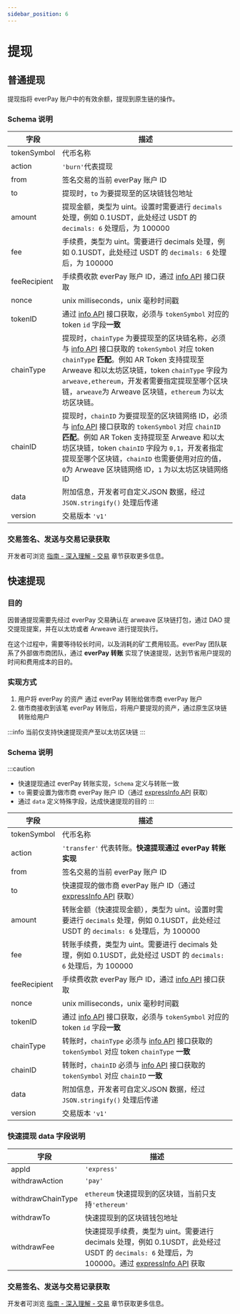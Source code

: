 ```yaml
---
sidebar_position: 6
---
```


# 提现

## 普通提现
提现指将 everPay 账户中的有效余额，提现到原生链的操作。

### Schema 说明

|字段|描述|
|---|---|
|tokenSymbol|代币名称|
|action|`'burn'`代表提现|
|from|签名交易的当前 everPay 账户 ID|
|to|提现时，`to` 为要提现至的区块链钱包地址|
|amount|提现金额，类型为 uint。设置时需要进行 `decimals` 处理，例如 0.1USDT，此处经过 USDT 的 `decimals: 6` 处理后，为 100000|
|fee| 手续费，类型为 uint。需要进行 decimals 处理，例如 0.1USDT，此处经过 USDT 的 `decimals: 6` 处理后，为 100000 |
|feeRecipient|手续费收款 everPay 账户 ID，通过 [info API](../../sdk/server-api/basic-api/info) 接口获取|
|nonce|unix milliseconds，unix 毫秒时间戳|
|tokenID|通过 [info API](../../sdk/server-api/basic-api/info) 接口获取，必须与 `tokenSymbol` 对应的 token `id` 字段**一致**|
|chainType|提现时，`chainType` 为要提现至的区块链名称，必须与 [info API](../../sdk/server-api/basic-api/info) 接口获取的 `tokenSymbol` 对应 token `chainType` **匹配**。例如 AR Token 支持提现至 Arweave 和以太坊区块链，token `chainType` 字段为 `arweave,ethereum`，开发者需要指定提现至哪个区块链，`arweave`为 Arweave 区块链，`ethereum` 为以太坊区块链。|
|chainID|提现时，`chainID` 为要提现至的区块链网络 ID，必须与 [info API](../../sdk/server-api/basic-api/info) 接口获取的 `tokenSymbol` 对应 `chainID` **匹配**。例如 AR Token 支持提现至 Arweave 和以太坊区块链，token `chainID` 字段为 `0,1`，开发者指定提现至哪个区块链，`chainID` 也需要使用对应的值，`0`为 Arweave 区块链网络 ID，`1` 为以太坊区块链网络 ID|
|data|附加信息，开发者可自定义JSON 数据，经过 `JSON.stringify()` 处理后传递|
|version|交易版本 `'v1'`|

### 交易签名、发送与交易记录获取
开发者可浏览 [指南 - 深入理解 - 交易](./transaction#messagedata) 章节获取更多信息。

## 快速提现
### 目的
因普通提现需要先经过 everPay 交易确认在 arweave 区块链打包，通过 DAO 提交提现提案，并在以太坊或者 Arweave 进行提现执行。

在这个过程中，需要等待较长时间，以及消耗的矿工费用较高。everPay 团队联系了外部做市商团队，通过 **everPay 转账** 实现了快速提现，达到节省用户提现的时间和费用成本的目的。

### 实现方式
1. 用户将 everPay 的资产 通过 everPay 转账给做市商 everPay 账户
2. 做市商接收到该笔 everPay 转账后，将用户要提现的资产，通过原生区块链转账给用户

:::info
当前仅支持快速提现资产至以太坊区块链
:::

### Schema 说明
:::caution
* 快速提现通过 everPay 转账实现，`Schema` 定义与转账一致
* `to` 需要设置为做市商 everPay 账户 ID（通过 [expressInfo API](../../sdk/server-api/basic-api/expressinfo) 获取）
* 通过 `data` 定义特殊字段，达成快速提现的目的
:::

|字段|描述|
|---|---|
|tokenSymbol|代币名称|
|action|`'transfer'` 代表转账。**快速提现通过 everPay 转账实现**|
|from|签名交易的当前 everPay 账户 ID|
|to|快速提现的做市商 everPay 账户 ID（通过 [expressInfo API](../../sdk/server-api/basic-api/expressinfo) 获取）|
|amount|转账金额（快速提现金额），类型为 uint。设置时需要进行 `decimals` 处理，例如 0.1USDT，此处经过 USDT 的 `decimals: 6` 处理后，为 100000|
|fee| 转账手续费，类型为 uint。需要进行 decimals 处理，例如 0.1USDT，此处经过 USDT 的 `decimals: 6` 处理后，为 100000 |
|feeRecipient|手续费收款 everPay 账户 ID，通过 [info API](../../sdk/server-api/basic-api/info) 接口获取|
|nonce|unix milliseconds，unix 毫秒时间戳|
|tokenID|通过 [info API](../../sdk/server-api/basic-api/info) 接口获取，必须与 `tokenSymbol` 对应的 token `id` 字段**一致**|
|chainType|转账时，`chainType` 必须与 [info API](../../sdk/server-api/basic-api/info) 接口获取的 `tokenSymbol` 对应 token `chainType` **一致**|
|chainID|转账时，`chainID` 必须与 [info API](../../sdk/server-api/basic-api/info) 接口获取的 `tokenSymbol` 对应 `chainID` **一致**|
|data|附加信息，开发者可自定义JSON 数据，经过 `JSON.stringify()` 处理后传递|
|version|交易版本 `'v1'`|

### 快速提现 data 字段说明
|字段|描述|
|---|---|
|appId|`'express'`|
|withdrawAction|`'pay'`|
|withdrawChainType|`ethereum` 快速提现到的区块链，当前只支持`'ethereum'`|
|withdrawTo|快速提现到的区块链钱包地址|
|withdrawFee|快速提现手续费，类型为 uint。需要进行 decimals 处理，例如 0.1USDT，此处经过 USDT 的 `decimals: 6` 处理后，为 100000。通过 [expressInfo API](../../sdk/server-api/basic-api/expressinfo) 获取|

### 交易签名、发送与交易记录获取
开发者可浏览 [指南 - 深入理解 - 交易](./transaction#messagedata) 章节获取更多信息。